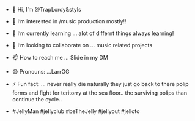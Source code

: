 - 👋 Hi, I’m @TrapLordy&styls
- 👀 I’m interested in /music production mostly!!
- 🌱 I’m currently learning ... alot of differnt things always learning!
- 💞️ I’m looking to collaborate on ... music related projects
- 📫 How to reach me ... Slide in my DM
  
- 😄 Pronouns: ...LarrOG

- ⚡ Fun fact: ...   never really die naturally they just go back to there polip forms and fight for teritorry at the sea floor.. the surviving polips than continue the cycle..
- #JellyMan #jellyclub #beTheJelly #jellyout #jelloto

<!---
LarryOGTrapLord/LarryOGTrapLord is a ✨ special ✨ repository because its `README.md` (this file) appears on your GitHub profile.
You can click the Preview link to take a look at your changes.
--->
